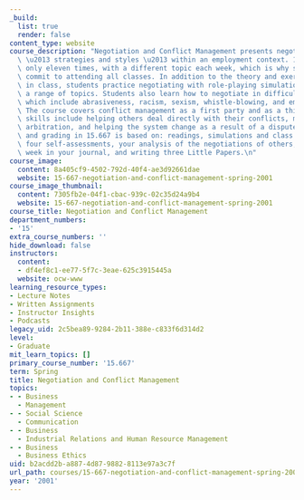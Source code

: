 ```yaml
---
_build:
  list: true
  render: false
content_type: website
course_description: "Negotiation and Conflict Management presents negotiation theory\
  \ \u2013 strategies and styles \u2013 within an employment context. 15.667 meets\
  \ only eleven times, with a different topic each week, which is why students should\
  \ commit to attending all classes. In addition to the theory and exercises presented\
  \ in class, students practice negotiating with role-playing simulations that cover\
  \ a range of topics. Students also learn how to negotiate in difficult situations,\
  \ which include abrasiveness, racism, sexism, whistle-blowing, and emergencies.\
  \ The course covers conflict management as a first party and as a third party: third-party\
  \ skills include helping others deal directly with their conflicts, mediation, investigation,\
  \ arbitration, and helping the system change as a result of a dispute.\n\nLearning\
  \ and grading in 15.667 is based on: readings, simulations and class discussions,\
  \ four self-assessments, your analysis of the negotiations of others, writing each\
  \ week in your journal, and writing three Little Papers.\n"
course_image:
  content: 8a405cf9-4502-792d-40f4-ae3d92661dae
  website: 15-667-negotiation-and-conflict-management-spring-2001
course_image_thumbnail:
  content: 7305fb2e-04f1-cbac-939c-02c35d24a9b4
  website: 15-667-negotiation-and-conflict-management-spring-2001
course_title: Negotiation and Conflict Management
department_numbers:
- '15'
extra_course_numbers: ''
hide_download: false
instructors:
  content:
  - df4ef8c1-ee77-5f7c-3eae-625c3915445a
  website: ocw-www
learning_resource_types:
- Lecture Notes
- Written Assignments
- Instructor Insights
- Podcasts
legacy_uid: 2c5bea89-9284-2b11-388e-c833f6d314d2
level:
- Graduate
mit_learn_topics: []
primary_course_number: '15.667'
term: Spring
title: Negotiation and Conflict Management
topics:
- - Business
  - Management
- - Social Science
  - Communication
- - Business
  - Industrial Relations and Human Resource Management
- - Business
  - Business Ethics
uid: b2acdd2b-a887-4d87-9882-8113e97a3c7f
url_path: courses/15-667-negotiation-and-conflict-management-spring-2001
year: '2001'
---
```

